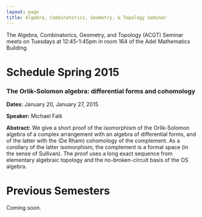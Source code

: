 ```yaml
---
layout: page
title: Algebra, Combinatorics, Geometry, & Topology Seminar
---
```


The Algebra, Combinatorics, Geometry, and Topology (ACGT) Seminar meets on Tuesdays at 12:45-1:45pm in room 164 of the Adel Mathematics Building.

# Schedule Spring 2015 #

### The Orlik-Solomon algebra: differential forms and cohomology ###

**Dates:** January 20, January 27, 2015

**Speaker:** Michael Falk

**Abstract:** We give a short proof of the isomorphism of the Orlik-Solomon algebra of a complex arrangement with an algebra of differential forms, and of the latter with the (De Rham) cohomology of the complement. As a corollary of the latter isomorphism, the complement is a formal space (in the sense of Sullivan). The proof uses a long exact sequence from elementary algebraic topology and the no-broken-circuit basis of the OS algebra.

# Previous Semesters ##

Coming soon.
